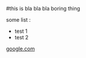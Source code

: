 #this is bla bla bla boring thing

some list :
* test 1
* test 2


[google.com](https://www.google.com)